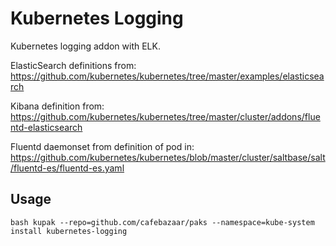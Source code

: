 # Kubernetes Logging
Kubernetes logging addon with ELK.

ElasticSearch definitions from:
https://github.com/kubernetes/kubernetes/tree/master/examples/elasticsearch

Kibana definition from:
https://github.com/kubernetes/kubernetes/tree/master/cluster/addons/fluentd-elasticsearch

Fluentd daemonset from definition of pod in:
https://github.com/kubernetes/kubernetes/blob/master/cluster/saltbase/salt/fluentd-es/fluentd-es.yaml

## Usage
``bash
kupak --repo=github.com/cafebazaar/paks --namespace=kube-system install kubernetes-logging
``
